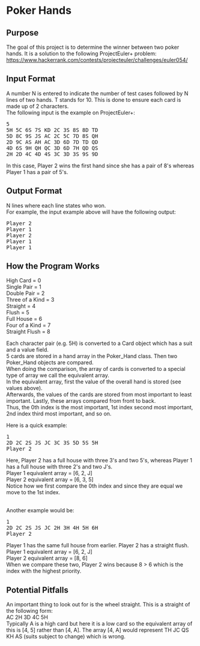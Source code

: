 # Poker Hands
## Purpose
The goal of this project is to determine the winner between two poker hands. It is a solution to the following ProjectEuler+ problem: https://www.hackerrank.com/contests/projecteuler/challenges/euler054/

## Input Format
A number N is entered to indicate the number of test cases followed by N lines of two hands.
T stands for 10. This is done to ensure each card is made up of 2 characters.<br>
The following input is the example on ProjectEuler+:<br>
<pre>
5
5H 5C 6S 7S KD 2C 3S 8S 8D TD
5D 8C 9S JS AC 2C 5C 7D 8S QH
2D 9C AS AH AC 3D 6D 7D TD QD
4D 6S 9H QH QC 3D 6D 7H QD QS
2H 2D 4C 4D 4S 3C 3D 3S 9S 9D
</pre>
In this case, Player 2 wins the first hand since she has a pair of 8's whereas Player 1 has a pair of 5's.

## Output Format
N lines where each line states who won.<br>
For example, the input example above will have the following output:
<pre>
Player 2
Player 1
Player 2
Player 1
Player 1
</pre>
## How the Program Works
High Card = 0<br>
Single Pair = 1<br>
Double Pair = 2<br>
Three of a Kind = 3<br>
Straight = 4<br>
Flush = 5<br>
Full House = 6<br>
Four of a Kind = 7<br>
Straight Flush = 8<br>

Each character pair (e.g. 5H) is converted to a Card object which has a suit and a value field.<br>
5 cards are stored in a hand array in the Poker_Hand class. Then two Poker_Hand objects are compared.<br>
When doing the comparison, the array of cards is converted to a special type of array we call the equivalent array.<br>
In the equivalent array, first the value of the overall hand is stored (see values above). <br>
Afterwards, the values of the cards are stored from most important to least important. Lastly, these arrays compared from front to back.<br>
Thus, the 0th index is the most important, 1st index second most important, 2nd index third most important, and so on.<br>

Here is a quick example:
<pre>
1
2D 2C 2S JS JC 3C 3S 5D 5S 5H
Player 2
</pre>
Here, Player 2 has a full house with three 3's and two 5's, whereas Player 1 has a full house with three 2's and two J's.<br>
Player 1 equivalent array = [6, 2, J]<br>
Player 2 equivalent array = [6, 3, 5]<br>
Notice how we first compare the 0th index and since they are equal we move to the 1st index.<br><br>

Another example would be:
<pre>
1
2D 2C 2S JS JC 2H 3H 4H 5H 6H
Player 2
</pre>

Player 1 has the same full house from earlier. Player 2 has a straight flush.<br>
Player 1 equivalent array = [6, 2, J]<br>
Player 2 equivalent array = [8, 6]<br>
When we compare these two, Player 2 wins because 8 > 6 which is the index with the highest priority.<br>

## Potential Pitfalls

An important thing to look out for is the wheel straight. This is a straight of the following form:<br>
AC 2H 3D 4C 5H<br>
Typically A is a high card but here it is a low card so the equivalent array of this is [4, 5] rather than [4, A].
The array [4, A] would represent TH JC QS KH AS (suits subject to change) which is wrong. 

